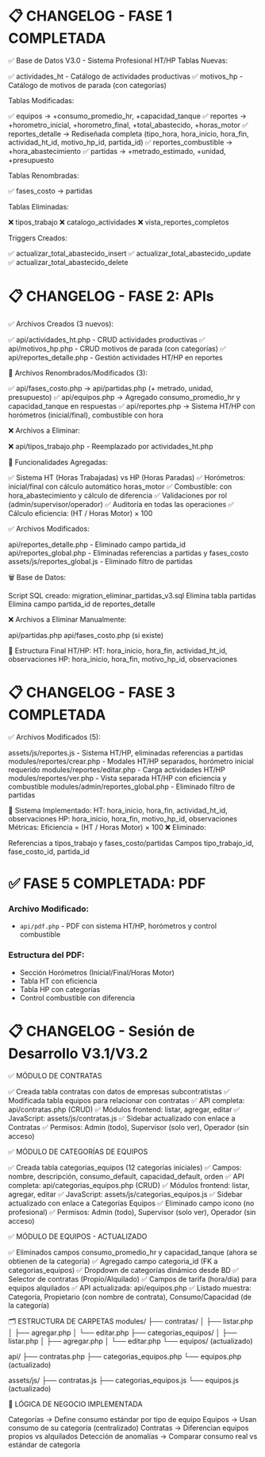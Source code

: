# 📋 CHANGELOG - FASE 1 COMPLETADA
✅ Base de Datos V3.0 - Sistema Profesional HT/HP
Tablas Nuevas:

✅ actividades_ht - Catálogo de actividades productivas
✅ motivos_hp - Catálogo de motivos de parada (con categorías)

Tablas Modificadas:

✅ equipos → +consumo_promedio_hr, +capacidad_tanque
✅ reportes → +horometro_inicial, +horometro_final, +total_abastecido, +horas_motor
✅ reportes_detalle → Rediseñada completa (tipo_hora, hora_inicio, hora_fin, actividad_ht_id, motivo_hp_id, partida_id)
✅ reportes_combustible → +hora_abastecimiento
✅ partidas → +metrado_estimado, +unidad, +presupuesto

Tablas Renombradas:

✅ fases_costo → partidas

Tablas Eliminadas:

❌ tipos_trabajo
❌ catalogo_actividades
❌ vista_reportes_completos

Triggers Creados:

✅ actualizar_total_abastecido_insert
✅ actualizar_total_abastecido_update
✅ actualizar_total_abastecido_delete

# 📋 CHANGELOG - FASE 2: APIs
✅ Archivos Creados (3 nuevos):

✅ api/actividades_ht.php - CRUD actividades productivas
✅ api/motivos_hp.php - CRUD motivos de parada (con categorías)
✅ api/reportes_detalle.php - Gestión actividades HT/HP en reportes

🔄 Archivos Renombrados/Modificados (3):

✅ api/fases_costo.php → api/partidas.php (+ metrado, unidad, presupuesto)
✅ api/equipos.php → Agregado consumo_promedio_hr y capacidad_tanque en respuestas
✅ api/reportes.php → Sistema HT/HP con horómetros (inicial/final), combustible con hora

❌ Archivos a Eliminar:

❌ api/tipos_trabajo.php - Reemplazado por actividades_ht.php

🎯 Funcionalidades Agregadas:

✅ Sistema HT (Horas Trabajadas) vs HP (Horas Paradas)
✅ Horómetros: inicial/final con cálculo automático horas_motor
✅ Combustible: con hora_abastecimiento y cálculo de diferencia
✅ Validaciones por rol (admin/supervisor/operador)
✅ Auditoría en todas las operaciones
✅ Cálculo eficiencia: (HT / Horas Motor) × 100

✅ Archivos Modificados:

api/reportes_detalle.php - Eliminado campo partida_id
api/reportes_global.php - Eliminadas referencias a partidas y fases_costo
assets/js/reportes_global.js - Eliminado filtro de partidas

🗑️ Base de Datos:

Script SQL creado: migration_eliminar_partidas_v3.sql
Elimina tabla partidas
Elimina campo partida_id de reportes_detalle

❌ Archivos a Eliminar Manualmente:

api/partidas.php
api/fases_costo.php (si existe)

🎯 Estructura Final HT/HP:
HT: hora_inicio, hora_fin, actividad_ht_id, observaciones
HP: hora_inicio, hora_fin, motivo_hp_id, observaciones

# 📋 CHANGELOG - FASE 3 COMPLETADA
✅ Archivos Modificados (5):

assets/js/reportes.js - Sistema HT/HP, eliminadas referencias a partidas
modules/reportes/crear.php - Modales HT/HP separados, horómetro inicial requerido
modules/reportes/editar.php - Carga actividades HT/HP
modules/reportes/ver.php - Vista separada HT/HP con eficiencia y combustible
modules/admin/reportes_global.php - Eliminado filtro de partidas

🎯 Sistema Implementado:
HT: hora_inicio, hora_fin, actividad_ht_id, observaciones
HP: hora_inicio, hora_fin, motivo_hp_id, observaciones
Métricas: Eficiencia = (HT / Horas Motor) × 100
❌ Eliminado:

Referencias a tipos_trabajo y fases_costo/partidas
Campos tipo_trabajo_id, fase_costo_id, partida_id

#  ✅ FASE 5 COMPLETADA: PDF

### Archivo Modificado:
- `api/pdf.php` - PDF con sistema HT/HP, horómetros y control combustible

### Estructura del PDF:
- Sección Horómetros (Inicial/Final/Horas Motor)
- Tabla HT con eficiencia
- Tabla HP con categorías
- Control combustible con diferencia

# 📋 CHANGELOG - Sesión de Desarrollo V3.1/V3.2
✅ MÓDULO DE CONTRATAS

✅ Creada tabla contratas con datos de empresas subcontratistas
✅ Modificada tabla equipos para relacionar con contratas
✅ API completa: api/contratas.php (CRUD)
✅ Módulos frontend: listar, agregar, editar
✅ JavaScript: assets/js/contratas.js
✅ Sidebar actualizado con enlace a Contratas
✅ Permisos: Admin (todo), Supervisor (solo ver), Operador (sin acceso)


✅ MÓDULO DE CATEGORÍAS DE EQUIPOS

✅ Creada tabla categorias_equipos (12 categorías iniciales)
✅ Campos: nombre, descripción, consumo_default, capacidad_default, orden
✅ API completa: api/categorias_equipos.php (CRUD)
✅ Módulos frontend: listar, agregar, editar
✅ JavaScript: assets/js/categorias_equipos.js
✅ Sidebar actualizado con enlace a Categorías Equipos
✅ Eliminado campo icono (no profesional)
✅ Permisos: Admin (todo), Supervisor (solo ver), Operador (sin acceso)


✅ MÓDULO DE EQUIPOS - ACTUALIZADO

✅ Eliminados campos consumo_promedio_hr y capacidad_tanque (ahora se obtienen de la categoría)
✅ Agregado campo categoria_id (FK a categorias_equipos)
✅ Dropdown de categorías dinámico desde BD
✅ Selector de contratas (Propio/Alquilado)
✅ Campos de tarifa (hora/día) para equipos alquilados
✅ API actualizada: api/equipos.php
✅ Listado muestra: Categoría, Propietario (con nombre de contrata), Consumo/Capacidad (de la categoría)


🗂️ ESTRUCTURA DE CARPETAS
modules/
├── contratas/
│   ├── listar.php
│   ├── agregar.php
│   └── editar.php
├── categorias_equipos/
│   ├── listar.php
│   ├── agregar.php
│   └── editar.php
└── equipos/ (actualizado)

api/
├── contratas.php
├── categorias_equipos.php
└── equipos.php (actualizado)

assets/js/
├── contratas.js
├── categorias_equipos.js
└── equipos.js (actualizado)

🎯 LÓGICA DE NEGOCIO IMPLEMENTADA

Categorías → Define consumo estándar por tipo de equipo
Equipos → Usan consumo de su categoría (centralizado)
Contratas → Diferencian equipos propios vs alquilados
Detección de anomalías → Comparar consumo real vs estándar de categoría

# 